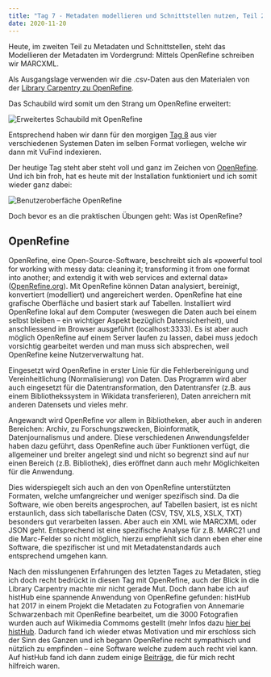 ```yaml
---
title: "Tag 7 - Metadaten modellieren und Schnittstellen nutzen, Teil 2"
date: 2020-11-20
---
```


Heute, im zweiten Teil zu Metadaten und Schnittstellen, steht das Modellieren der Metadaten im Vordergrund: Mittels OpenRefine schreiben wir MARCXML. 

Als Ausgangslage verwenden wir die .csv-Daten aus den Materialen von der [Library Carpentry zu OpenRefine](https://librarycarpentry.org/lc-open-refine/).

Das Schaubild wird somit um den Strang um OpenRefine erweitert:

![Erweitertes Schaubild mit OpenRefine](https://pad.gwdg.de/uploads/upload_45b0a76cb410227949e3b9d8eeac44a6.png)


Entsprechend haben wir dann für den morgigen [Tag 8](https://thanjoan.github.io/lerntagebuch_bain/2020/11/27/tag-8.html) aus vier verschiedenen Systemen Daten im selben Format vorliegen, welche wir dann mit VuFind indexieren.

Der heutige Tag steht aber steht voll und ganz im Zeichen von [OpenRefine](https://openrefine.org/). Und ich bin froh, hat es heute mit der Installation funktioniert und ich somit wieder ganz dabei:

![Benutzeroberfäche OpenRefine](https://pad.gwdg.de/uploads/upload_2b34909271b02325d43d348990dcbd6f.png)


Doch bevor es an die praktischen Übungen geht: Was ist OpenRefine?


## OpenRefine 
OpenRefine, eine Open-Source-Software, beschreibt sich als «powerful tool for working with messy data: cleaning it; transforming it from one format into another; and extendig it with web services and external data» ([OpenRefine.org](https://openrefine.org/)).
Mit OpenRefine können Datan analysiert, bereinigt, konvertiert (modelliert) und angereichert werden. OpenRefine hat eine grafische Oberfläche und basiert stark auf Tabellen. Installiert wird OpenRefine lokal auf dem Computer (weswegen die Daten auch bei einem selbst bleiben – ein wichtiger Aspekt bezüglich Datensicherheit), und anschliessend im Browser ausgeführt (localhost:3333). Es ist aber auch möglich OpenRefine auf einem Server laufen zu lassen, dabei muss jedoch vorsichtig gearbeitet werden und man muss sich absprechen, weil OpenRefine keine Nutzerverwaltung hat.

Eingesetzt wird OpenRefine in erster Linie für die Fehlerbereinigung und Vereinheitlichung (Normalisierung) von Daten. Das Programm wird aber auch eingesetzt für die Datentransformation, den Datentransfer (z.B. aus einem Bibliothekssystem in Wikidata transferieren), Daten anreichern mit anderen Datensets und vieles mehr.

Angewandt wird OpenRefine vor allem in Bibliotheken, aber auch in anderen Bereichen: Archiv, zu Forschungszwecken, Bioinformatik, Datenjournalismus und andere. Diese verschiedenen Anwendungsfelder haben dazu geführt, dass OpenRefine auch über Funktionen verfügt, die allgemeiner und breiter angelegt sind und nicht so begrenzt sind auf nur einen Bereich (z.B. Bibliothek), dies eröffnet dann auch mehr Möglichkeiten für die Anwendung.

Dies widerspiegelt sich auch an den von OpenRefine unterstützten Formaten, welche umfangreicher und weniger spezifisch sind. Da die Software, wie oben bereits angesprochen, auf Tabellen basiert, ist es nicht erstaunlich, dass sich tabellarische Daten (CSV, TSV, XLS, XSLX, TXT) besonders gut verarbeiten lassen. Aber auch ein XML wie MARCXML oder JSON geht. Entsprechend ist eine spezifische Analyse für z.B. MARC21 und die Marc-Felder so nicht möglich, hierzu empfiehlt sich dann eben eher eine Software, die spezifischer ist und mit Metadatenstandards auch entsprechend umgehen kann.

Nach den misslungenen Erfahrungen des letzten Tages zu Metadaten, stieg ich doch recht bedrückt in diesen Tag mit OpenRefine, auch der Blick in die Library Carpentry machte mir nicht gerade Mut. Doch dann habe ich auf histHub eine spannende Anwendung von OpenRefine gefunden: histHub hat 2017 in einem Projekt die Metadaten zu Fotografien von Annemarie Schwarzenbach mit OpenRefine bearbeitet, um die 3000 Fotografien wurden auch auf Wikimedia Commoms gestellt (mehr Infos dazu [hier bei histHub](https://histhub.ch/annemarie-schwarzenbach/). Dadurch fand ich wieder etwas Motivation und mir erschloss sich der Sinn des Ganzen und ich begann OpenRefine recht sympathisch und nützlich zu empfinden – eine Software welche zudem auch recht viel kann.   
Auf histHub fand ich dann zudem einige [Beiträge](https://histhub.ch/histhub-lab-tutorials-zu-openrefine), die für mich recht hilfreich waren.

